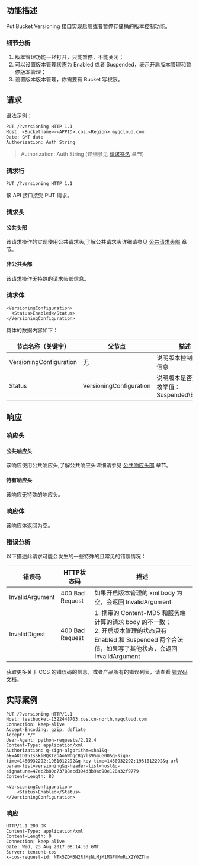 
## 功能描述

Put Bucket Versioning 接口实现启用或者暂停存储桶的版本控制功能。
### 细节分析
1. 版本管理功能一经打开，只能暂停，不能关闭；
2. 可以设置版本管理状态为 Enabled 或者 Suspended，表示开启版本管理和暂停版本管理；
3. 设置版本版本管理，你需要有 Bucket 写权限。

## 请求

语法示例：
```
PUT /?versioning HTTP 1.1
Host: <Bucketname>-<APPID>.cos.<Region>.myqcloud.com
Date: GMT date
Authorization: Auth String
```
> Authorization: Auth String (详细参见 [请求签名](https://cloud.tencent.com/document/product/436/7778) 章节)

### 请求行

```
PUT /?versioning HTTP 1.1
```
该 API 接口接受 PUT 请求。

### 请求头

#### 公共头部
该请求操作的实现使用公共请求头,了解公共请求头详细请参见 [公共请求头部](https://cloud.tencent.com/document/product/436/7728) 章节。

#### 非公共头部
该请求操作无特殊的请求头部信息。

### 请求体

```
<VersioningConfiguration>
  <Status>Enabled</Status>
</VersioningConfiguration>
```
具体的数据内容如下：

| 节点名称（关键字）                | 父节点               | 描述    | 类型   |
| --------------------------------------- | --------------------- | --------- | ------- |
| VersioningConfiguration |        无                                   |说明版本控制的具体信息    | Container    |
| Status                            |    VersioningConfiguration      | 说明版本是否开启，枚举值：Suspended\Enabled  | Enum         |

## 响应

### 响应头
#### 公共响应头 
该响应使用公共响应头,了解公共响应头详细请参见 [公共响应头部](https://cloud.tencent.com/document/product/436/7729) 章节。
#### 特有响应头
该响应无特殊的响应头。

### 响应体
该响应体返回为空。
### 错误分析
以下描述此请求可能会发生的一些特殊的且常见的错误情况：

| 错误码             | HTTP状态码         |描述                                       | 
| -------------- | --------------------------------------- | -------------- |
| InvalidArgument | 400 Bad Request |如果开启版本管理的 xml body 为空，会返回 InvalidArgument  | 
| InvalidDigest   |400 Bad Request | 1. 携带的 Content-MD5 和服务端计算的请求 body 的不一致；<br>2. 开启版本管理的状态只有 Enabled 和 Suspended 两个合法值，如果写了其他状态，会返回 InvalidArgument | 

获取更多关于 COS 的错误码的信息，或者产品所有的错误列表，请查看 [错误码](https://cloud.tencent.com/document/product/436/7730) 文档。

## 实际案例
```
PUT /?versioning HTTP/1.1
Host: testbucket-1322448703.cos.cn-north.myqcloud.com
Connection: keep-alive
Accept-Encoding: gzip, deflate
Accept: */*
User-Agent: python-requests/2.12.4
Content-Type: application/xml
Authorization: q-sign-algorithm=sha1&q-ak=AKID15IsskiBQKTZbAo6WhgcBqVls9SmuG00&q-sign-time=1480932292;1981012292&q-key-time=1480932292;1981012292&q-url-param-list=versioning&q-header-list=host&q-signature=47ec2b80c73788ecd394d3b9ad90e120a32f9779
Content-Length: 83

<VersioningConfiguration>
    <Status>Enabled</Status>
</VersioningConfiguration>
```

### 响应
```
HTTP/1.1 200 OK
Content-Type: application/xml
Content-Length: 0
Connection: keep-alive
Date: Wed, 23 Aug 2017 08:14:53 GMT
Server: tencent-cos
x-cos-request-id: NTk5ZDM5N2RfMjNiMjM1MGFfMmRiX2Y0ZThm
```
